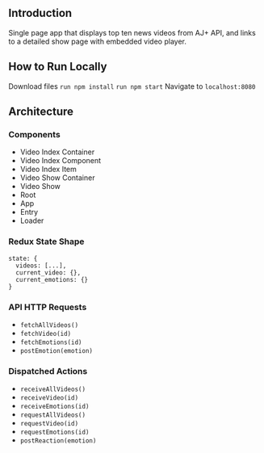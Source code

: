 ## Introduction
Single page app that displays top ten news videos from AJ+ API, and links to a detailed show page with embedded video player.

## How to Run Locally
Download files
```run npm install```
```run npm start```
Navigate to ```localhost:8080```

## Architecture

###  Components
-  Video Index Container
-  Video Index Component
-  Video Index Item
-  Video Show Container
-  Video Show
-  Root
-  App
-  Entry
-  Loader

### Redux State Shape
```
state: {
  videos: [...],
  current_video: {},
  current_emotions: {}
}
```
### API HTTP Requests
-  ```fetchAllVideos()```
-  ```fetchVideo(id)```
-  ```fetchEmotions(id)```
-  ```postEmotion(emotion)```

### Dispatched Actions
-  ```receiveAllVideos()```
-  ```receiveVideo(id) ```
-  ```receiveEmotions(id)```
-  ```requestAllVideos()```
-  ```requestVideo(id)```
-  ```requestEmotions(id)```
-  ```postReaction(emotion)```
